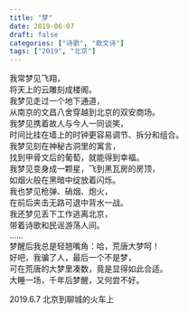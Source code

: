 ```yaml
---
title: "梦"
date: 2019-06-07
draft: false
categories: ["诗歌", "散文诗"]
tags: ["2019", "北京"]
---
```


我常梦见飞翔，  
将天上的云雕刻成楼阁。  
我梦见走过一个地下通道，  
从南京的文昌八舍穿越到北京的双安商场。  
我梦见携着故人与今人一同谈笑，  
时间比挂在墙上的时钟更容易调节、拆分和组合。  
我梦见刻在神秘古洞里的寓言，  
找到甲骨文后的葡萄，就能得到幸福。  
我梦见变身成一颗星，飞到黑瓦房的房顶，  
如烟火般在黑暗中绽放着闪烁。  
我也梦见枪弹、硝烟、炮火，  
在前后夹击无路可退中背水一战。  
我还梦见丢下工作逃离北京，  
带着诗歌和民谣游荡人间。  
……  
梦醒后我总是轻翘嘴角：哈，荒唐大梦呵！  
好吧，我骗了人，最后一个不是梦，  
可在荒唐的大梦里凑数，竟是显得如此合适。  
大睡一场，千年后梦醒，又何尝不好。  

2019.6.7 北京到聊城的火车上  
